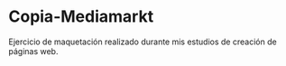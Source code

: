 # Copia-Mediamarkt
Ejercicio de maquetación realizado durante mis estudios de creación de  páginas web.   
